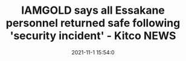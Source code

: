 ---
"title": "IAMGOLD says all Essakane personnel returned safe following 'security incident' - Kitco NEWS"
"date": "2021-11-1 15:54:0"
"feed_name": "GOOGLENEWSCONSTRUCTION"
"feed_website": "https://news.google.com/search?q=construction%2Bincident&hl=en-US&gl=US&ceid=US:en"
"feed_rss": "https://news.google.com/rss/search?q=construction%2Bincident&hl=en-US&gl=US&ceid=US:en"
"link": "https://www.kitco.com/news/2021-11-01/IAMGOLD-says-all-Essakane-personnel-returned-safe-following-security-incident.html"
"source": "{'href': 'https://www.kitco.com', 'title': 'Kitco NEWS'}"
"file": "_posts/2021-1-1-bb2b4a721338c0afd2ad07a89589518d96d32e83.md"
"accident": "0"
"drilling": "0"
"dead": "0"
"injured": "0"
"arrested": "0"
"place": "unknown place"
"where": "unknown site"
"causes": "unknown"
"place_uri": "unknown place"
---